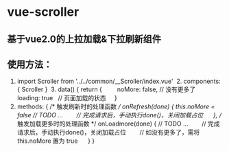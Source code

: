 # vue-scroller

## 基于vue2.0的上拉加载&下拉刷新组件

## 使用方法：

  1. import Scroller from '../../common/__Scroller/index.vue'
  2. components: {
       Scroller
     }
  3. data() {
       return {
         noMore: false,  // 没有更多了
         loading: true   // 页面加载的状态
     }
  4. methods: {
      /* 触发刷新时的处理函数 */
      onRefresh(done) {
        this.noMore = false
        // TODO ...
        // 完成请求后，手动执行done()，关闭加载占位
      },
      /* 触发加载更多时的处理函数 */
      onLoadmore(done) {
        // TODO ...
        // 完成请求后，手动执行done()，关闭加载占位
        // 如没有更多了，需将 this.noMore 置为 true
      }
    }
